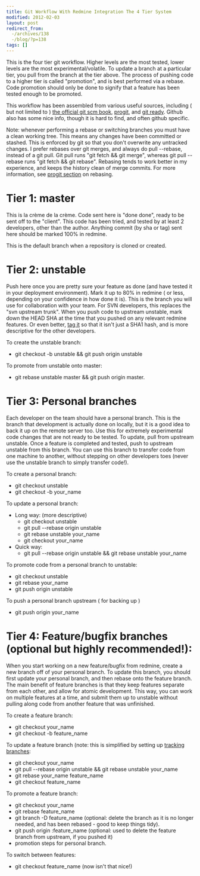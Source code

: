 ```yaml
---
title: Git Workflow With Redmine Integration The 4 Tier System
modified: 2012-02-03
layout: post
redirect_from:
  -/archives/138
  -/blog/?p=138
tags: []
---
```



This is the four tier git workflow. Higher levels are the most tested, lower levels are the most experimental/volatile. To update a branch at a particular tier, you pull from the branch at the tier above. The process of pushing code to a higher tier is called "promotion", and is best performed via a rebase. Code promotion should only be done to signify that a feature has been tested enough to be promoted.

This workflow has been assembled from various useful sources, including ( but not limited to ) [the official git scm book](http://book.git-scm.com/ "the official git book"), [progit](http://progit.org/book/ "progit"), and [git ready](http://gitready.com/ "git ready"). Github also has some nice info, though it is hard to find, and often github specific.

Note: whenever performing a rebase or switching branches you must have a clean working tree. This means any changes have been committed or stashed. This is enforced by git so that you don't overwrite any untracked changes. I prefer rebases over git merges, and always do pull --rebase, instead of a git pull. Git pull runs "git fetch && git merge", whereas git pull --rebase runs "git fetch && git rebase". Rebasing tends to work better in my experience, and keeps the history clean of merge commits. For more information, see [progit section](http://progit.org/book/ch3-6.html "progit section") on rebasing.

Tier 1: master
==============

This is la crème de la crème. Code sent here is "done done", ready to be sent off to the "client". This code has been tried, and tested by at least 2 developers, other than the author. Anything commit (by sha or tag) sent here should be marked 100% in redmine.

This is the default branch when a repository is cloned or created.

Tier 2: unstable
================

Push here once you are pretty sure your feature as done (and have tested it in your deployment environment). Mark it up to 80% in redmine ( or less, depending on your confidence in how done it is). This is the branch you will use for collaboration with your team. For SVN developers, this replaces the "svn upstream trunk". When you push code to upstream unstable, mark down the HEAD SHA at the time that you pushed on any relevant redmine features. Or even better, [tag it](http://learn.github.com/p/tagging.html "tag it") so that it isn't just a SHA1 hash, and is more descriptive for the other developers.

To create the unstable branch:

-   git checkout -b unstable && git push origin unstable

To promote from unstable onto master:

-   git rebase unstable master && git push origin master.

Tier 3: Personal branches
=========================

Each developer on the team should have a personal branch. This is the branch that development is actually done on locally, but it is a good idea to back it up on the remote server too. Use this for extremely experimental code changes that are not ready to be tested. To update, pull from upstream unstable. Once a feature is completed and tested, push to upstream unstable from this branch. You can use this branch to transfer code from one machine to another, without stepping on other developers toes (never use the unstable branch to simply transfer code!).

To create a personal branch:

-   git checkout unstable
-   git checkout -b your\_name

To update a personal branch:

-   Long way: (more descriptive)
    -   git checkout unstable
    -   git pull --rebase origin unstable
    -   git rebase unstable your\_name
    -   git checkout your\_name
-   Quick way:
    -   git pull --rebase origin unstable && git rebase unstable your\_name

To promote code from a personal branch to unstable:

-   git checkout unstable
-   git rebase your\_name
-   git push origin unstable

To push a personal branch upstream ( for backing up )

-   git push origin your\_name

Tier 4: Feature/bugfix branches (optional but highly recommended!):
===================================================================

When you start working on a new feature/bugfix from redmine, create a new branch off of your personal branch. To update this branch, you should first update your personal branch, and then rebase onto the feature branch. The main benefit of feature branches is that they keep features separate from each other, and allow for atomic development. This way, you can work on multiple features at a time, and submit them up to unstable without pulling along code from another feature that was unfinished.

To create a feature branch:

-   git checkout your\_name
-   git checkout -b feature\_name

To update a feature branch (note: this is simplified by setting up [tracking branches](http://book.git-scm.com/4_tracking_branches.html "tracking branches"):

-   git checkout your\_name
-   git pull --rebase origin unstable && git rebase unstable your\_name
-   git rebase your\_name feature\_name
-   git checkout feature\_name

To promote a feature branch:

-   git checkout your\_name
-   git rebase feature\_name
-   git branch -D feature\_name (optional: delete the branch as it is no longer needed, and has been rebased - good to keep things tidy).
-   git push origin :feature\_name (optional: used to delete the feature branch from upstream, if you pushed it)
-   promotion steps for personal branch.

To switch between features:

-   git checkout feature\_name (now isn't that nice!)

